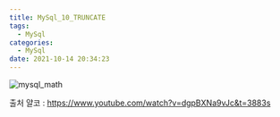 ```yaml
---
title: MySql_10_TRUNCATE
tags:
  - MySql
categories:
  - MySql
date: 2021-10-14 20:34:23
---
```


![mysql_math](/review_img/mysql/11.PNG)


출처 얄코 : https://www.youtube.com/watch?v=dgpBXNa9vJc&t=3883s

